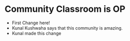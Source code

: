 # Community Classroom is OP
- First Change here!
- Kunal Kushwaha says that this community is amazing.
- Kunal made this change
